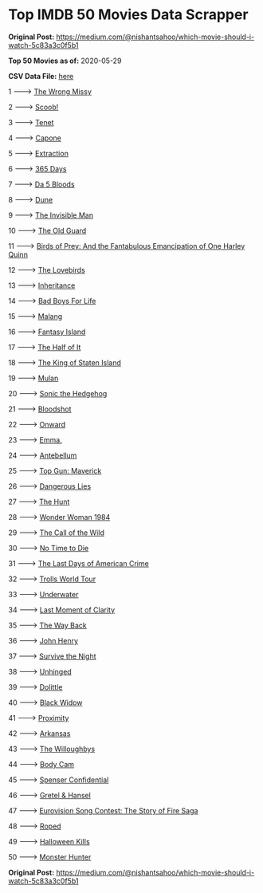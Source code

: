 # Top IMDB 50 Movies Data Scrapper

**Original Post:** https://medium.com/@nishantsahoo/which-movie-should-i-watch-5c83a3c0f5b1

**Top 50 Movies as of:** 2020-05-29

**CSV Data File:** [here](/Data/data.csv)

1 ---> [The Wrong Missy](https://www.imdb.com/title/tt9619798/?ref_=adv_li_tt)

2 ---> [Scoob!](https://www.imdb.com/title/tt3152592/?ref_=adv_li_tt)

3 ---> [Tenet](https://www.imdb.com/title/tt6723592/?ref_=adv_li_tt)

4 ---> [Capone](https://www.imdb.com/title/tt6199572/?ref_=adv_li_tt)

5 ---> [Extraction](https://www.imdb.com/title/tt8936646/?ref_=adv_li_tt)

6 ---> [365 Days](https://www.imdb.com/title/tt10886166/?ref_=adv_li_tt)

7 ---> [Da 5 Bloods](https://www.imdb.com/title/tt9777644/?ref_=adv_li_tt)

8 ---> [Dune](https://www.imdb.com/title/tt1160419/?ref_=adv_li_tt)

9 ---> [The Invisible Man](https://www.imdb.com/title/tt1051906/?ref_=adv_li_tt)

10 ---> [The Old Guard](https://www.imdb.com/title/tt7556122/?ref_=adv_li_tt)

11 ---> [Birds of Prey: And the Fantabulous Emancipation of One Harley Quinn](https://www.imdb.com/title/tt7713068/?ref_=adv_li_tt)

12 ---> [The Lovebirds](https://www.imdb.com/title/tt8851668/?ref_=adv_li_tt)

13 ---> [Inheritance](https://www.imdb.com/title/tt7923220/?ref_=adv_li_tt)

14 ---> [Bad Boys For Life](https://www.imdb.com/title/tt1502397/?ref_=adv_li_tt)

15 ---> [Malang](https://www.imdb.com/title/tt9877170/?ref_=adv_li_tt)

16 ---> [Fantasy Island](https://www.imdb.com/title/tt0983946/?ref_=adv_li_tt)

17 ---> [The Half of It](https://www.imdb.com/title/tt9683478/?ref_=adv_li_tt)

18 ---> [The King of Staten Island](https://www.imdb.com/title/tt9686708/?ref_=adv_li_tt)

19 ---> [Mulan](https://www.imdb.com/title/tt4566758/?ref_=adv_li_tt)

20 ---> [Sonic the Hedgehog](https://www.imdb.com/title/tt3794354/?ref_=adv_li_tt)

21 ---> [Bloodshot](https://www.imdb.com/title/tt1634106/?ref_=adv_li_tt)

22 ---> [Onward](https://www.imdb.com/title/tt7146812/?ref_=adv_li_tt)

23 ---> [Emma.](https://www.imdb.com/title/tt9214832/?ref_=adv_li_tt)

24 ---> [Antebellum](https://www.imdb.com/title/tt10065694/?ref_=adv_li_tt)

25 ---> [Top Gun: Maverick](https://www.imdb.com/title/tt1745960/?ref_=adv_li_tt)

26 ---> [Dangerous Lies](https://www.imdb.com/title/tt10183816/?ref_=adv_li_tt)

27 ---> [The Hunt](https://www.imdb.com/title/tt8244784/?ref_=adv_li_tt)

28 ---> [Wonder Woman 1984](https://www.imdb.com/title/tt7126948/?ref_=adv_li_tt)

29 ---> [The Call of the Wild](https://www.imdb.com/title/tt7504726/?ref_=adv_li_tt)

30 ---> [No Time to Die](https://www.imdb.com/title/tt2382320/?ref_=adv_li_tt)

31 ---> [The Last Days of American Crime](https://www.imdb.com/title/tt1552211/?ref_=adv_li_tt)

32 ---> [Trolls World Tour](https://www.imdb.com/title/tt6587640/?ref_=adv_li_tt)

33 ---> [Underwater](https://www.imdb.com/title/tt5774060/?ref_=adv_li_tt)

34 ---> [Last Moment of Clarity](https://www.imdb.com/title/tt1929297/?ref_=adv_li_tt)

35 ---> [The Way Back](https://www.imdb.com/title/tt8544498/?ref_=adv_li_tt)

36 ---> [John Henry](https://www.imdb.com/title/tt8170298/?ref_=adv_li_tt)

37 ---> [Survive the Night](https://www.imdb.com/title/tt10303324/?ref_=adv_li_tt)

38 ---> [Unhinged](https://www.imdb.com/title/tt10059518/?ref_=adv_li_tt)

39 ---> [Dolittle](https://www.imdb.com/title/tt6673612/?ref_=adv_li_tt)

40 ---> [Black Widow](https://www.imdb.com/title/tt3480822/?ref_=adv_li_tt)

41 ---> [Proximity](https://www.imdb.com/title/tt8718300/?ref_=adv_li_tt)

42 ---> [Arkansas](https://www.imdb.com/title/tt9139586/?ref_=adv_li_tt)

43 ---> [The Willoughbys](https://www.imdb.com/title/tt5206260/?ref_=adv_li_tt)

44 ---> [Body Cam](https://www.imdb.com/title/tt8179024/?ref_=adv_li_tt)

45 ---> [Spenser Confidential](https://www.imdb.com/title/tt8629748/?ref_=adv_li_tt)

46 ---> [Gretel & Hansel](https://www.imdb.com/title/tt9086228/?ref_=adv_li_tt)

47 ---> [Eurovision Song Contest: The Story of Fire Saga](https://www.imdb.com/title/tt8580274/?ref_=adv_li_tt)

48 ---> [Roped](https://www.imdb.com/title/tt8523028/?ref_=adv_li_tt)

49 ---> [Halloween Kills](https://www.imdb.com/title/tt10665338/?ref_=adv_li_tt)

50 ---> [Monster Hunter](https://www.imdb.com/title/tt6475714/?ref_=adv_li_tt)

**Original Post:** https://medium.com/@nishantsahoo/which-movie-should-i-watch-5c83a3c0f5b1
